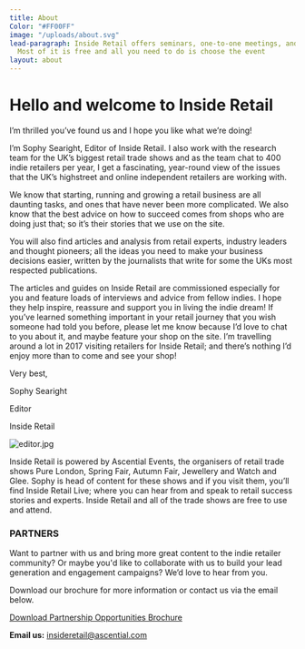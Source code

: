 ```yaml
---
title: About
Color: "#FF00FF"
image: "/uploads/about.svg"
lead-paragraph: Inside Retail offers seminars, one-to-one meetings, and workshops.
  Most of it is free and all you need to do is choose the event
layout: about
---
```


# **Hello and welcome to Inside Retail**

I’m thrilled you’ve found us and I hope you like what we’re doing!

I’m Sophy Searight, Editor of Inside Retail. I also work with the research team for the UK’s biggest retail trade shows and as the team chat to 400 indie retailers per year, I get a fascinating, year-round view of the issues that the UK’s highstreet and online independent retailers are working with.

We know that starting, running and growing a retail business are all daunting tasks, and ones that have never been more complicated. We also know that the best advice on how to succeed comes from shops who are doing just that; so it’s their stories that we use on the site.

You will also find articles and analysis from retail experts, industry leaders and thought pioneers; all the ideas you need to make your business decisions easier, written by the journalists that write for some the UKs most respected publications.

The articles and guides on Inside Retail are commissioned especially for you and feature loads of interviews and advice from fellow indies. I hope they help inspire, reassure and support you in living the indie dream! If you’ve learned something important in your retail journey that you wish someone had told you before, please let me know because I’d love to chat to you about it, and maybe feature your shop on the site. I’m travelling around a lot in 2017 visiting retailers for Inside Retail; and there’s nothing I’d enjoy more than to come and see your shop!

Very best,

Sophy Searight

Editor

Inside Retail

![editor.jpg](/uploads/editor.jpg)

Inside Retail is powered by Ascential Events, the organisers of retail trade shows Pure London, Spring Fair, Autumn Fair, Jewellery and Watch and Glee. Sophy is head of content for these shows and if you visit them, you’ll find Inside Retail Live; where you can hear from and speak to retail success stories and experts. Inside Retail and all of the trade shows are free to use and attend.

### **PARTNERS**

Want to partner with us and bring more great content to the indie retailer community? Or maybe you'd like to collaborate with us to build your lead generation and engagement campaigns?
We’d love to hear from you.

Download our brochure for more information or contact us via the email below.

<a href="/uploads/inside-retail-partner-opportunities-2017.pdf" class="button">Download Partnership Opportunities Brochure</a>

**Email us:** [insideretail@ascential.com](mailto:insideretail@ascential.com)